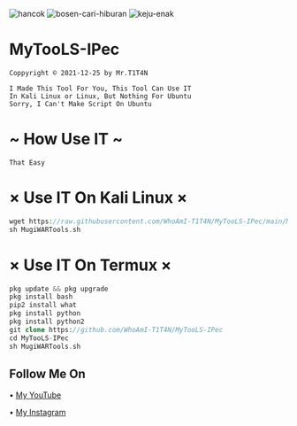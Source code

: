 ![hancok](https://img.shields.io/badge/Code-BY%20Titan-yellowgreen) 
![bosen-cari-hiburan](https://img.shields.io/badge/Made-INDONESIA-red)
![keju-enak](https://img.shields.io/badge/Program-Bash-blue)

# MyTooLS-IPec
```
Coppyright © 2021-12-25 by Mr.T1T4N

I Made This Tool For You, This Tool Can Use IT
In Kali Linux or Linux, But Nothing For Ubuntu
Sorry, I Can't Make Script On Ubuntu
```
# ~ How Use IT ~
```
That Easy
```
# × Use IT On Kali Linux ×
```php
wget https://raw.githubusercontent.com/WhoAmI-T1T4N/MyTooLS-IPec/main/MugiWARTools.sh
sh MugiWARTools.sh
```
# × Use IT On Termux ×
```php
pkg update && pkg upgrade
pkg install bash
pip2 install what
pkg install python
pkg install python2
git clone https://github.com/WhoAmI-T1T4N/MyTooLS-IPec
cd MyTooLS-IPec
sh MugiWARTools.sh
```
## Follow Me On
• [My YouTube](https://youtube.com/channel/UCknul3obKXl_tjx0KY3KIDQ)

• [My Instagram](https://instagram/xd.f0rce/)
